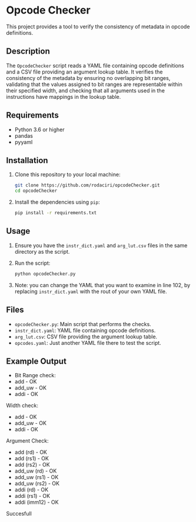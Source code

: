 # Opcode Checker

This project provides a tool to verify the consistency of metadata in opcode definitions.

## Description

The `OpcodeChecker` script reads a YAML file containing opcode definitions and a CSV file providing an argument lookup table. It verifies the consistency of the metadata by ensuring no overlapping bit ranges, validating that the values assigned to bit ranges are representable within their specified width, and checking that all arguments used in the instructions have mappings in the lookup table.

## Requirements

- Python 3.6 or higher
- pandas
- pyyaml

## Installation

1. Clone this repository to your local machine:

    ```sh
    git clone https://github.com/rodaciri/opcodeChecker.git
    cd opcodeChecker
    ```

2. Install the dependencies using `pip`:

    ```sh
    pip install -r requirements.txt
    ```

## Usage

1. Ensure you have the `instr_dict.yaml` and `arg_lut.csv` files in the same directory as the script.

2. Run the script:

    ```sh
    python opcodeChecker.py
    ```
3. Note: you can change the YAML that you want to examine in line 102, by replacing `instr_dict.yaml` with the rout of your own YAML file.

## Files

- `opcodeChecker.py`: Main script that performs the checks.
- `instr_dict.yaml`: YAML file containing opcode definitions.
- `arg_lut.csv`: CSV file providing the argument lookup table.
- `opcodes.yaml`: Just another YAML file there to test the script.

## Example Output

- Bit Range check:
- add - OK
- add_uw - OK
- addi - OK

Width check:
- add - OK
- add_uw - OK
- addi - OK

Argument Check:
- add (rd) - OK
- add (rs1) - OK
- add (rs2) - OK
- add_uw (rd) - OK
- add_uw (rs1) - OK
- add_uw (rs2) - OK
- addi (rd) - OK
- addi (rs1) - OK
- addi (imm12) - OK

Succesfull
